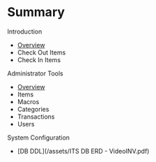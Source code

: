 # Summary

Introduction

* [Overview](README.md)
* Check Out Items
* Check In Items

Administrator Tools

* [Overview](admin/README.md)
* Items
* Macros
* Categories
* Transactions
* Users

System Configuration
* [DB DDL](/assets/ITS DB ERD - VideoINV.pdf)


